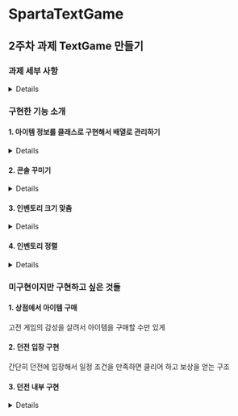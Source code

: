 # SpartaTextGame

## 2주차 과제 TextGame 만들기

### 과제 세부 사항
<details>

#### 과제 개요
1. 던전을 떠나기 전 마을에서 장비를 구하는 게임을 텍스트로 구현합니다.
   
	-> 던전이 메인이 아닌, 마을에서 상호작용하는 것이 메인인 게임
2. 상점의 아이템 중에서 나만의 장비를 구성하는 부분이 포인트입니다.

3. 장비는 여러개의 데이터가 함께 있는 만큼 객체나 구조체를 활용하는 편이 효율적 입니다.

	-> 특히 상점의 아이템을 구현하는 것이 포인트

	-> 각 아이템들을 분류를 나눠서 구현해보자

	ex) class 아이템 -> 하위에 무기, 방어구, 소모템 등으로 나누기

4. 관련된 여러 데이터를 다루는 부분은 배열이 도움이 됩니다.


#### 요구사항
- 필수요구사항
1. 게임 시작 화면
	-  게임 시작시 간단한 소개 말과 마을에서 할 수 있는 행동을 알려줍니다.
	-  원하는 행동의 숫자를 타이핑하면 실행합니다.
	-  1 ~ 2 이외 입력시 - "잘못된 입력입니다" 출력

2. 상태 보기
	- 캐릭터의 정보를 표시합니다.
	- 7개의 속성을 가지고 있습니다.
	- 레벨 / 이름 / 직업 / 공격력 / 방어력 / 체력 / Gold
	- 처음 기본값은 이름을 제외하고는 아래와 동일하게 만들어주세요
	- 이후 장착한 아이템에 따라 수치가 변경 될 수 있습니다.

3. 인벤토리
	- 보유 중인 아이템을 전부 보여줍니다.
		- 이때 장착중인 아이템 앞에는 [E] 표시를 붙여 줍니다.
	- 처음 시작 시에는 2가지 아이템이 있습니다.

	3 - 1. 장착 관리
	- 장착 관리가 시작되면 아이템 목록 앞에 숫자가 표시됩니다.
	- 일치하는 아이템을 선택했다면 (예제에서 1~2 선택 시)
		- 장착중이지 않다면 -> 장착
		- [E]표시 추가
		- 이미 장착중이라면 -> 장착 해제
		- [E]표시 없애기
	- 일치하는 아이템을 선택하지 않았다면 (예제에서 1~3 이외 선택 시)
		- "잘못된 입력입니다" 출력
	- 아이템의 중복 장착을 허용합니다.
		- 창과 검을 동시에 장착 가능
		- 갑옷도 동시에 착용 가능
		- 장착 갯수 제한 X
	- 아이템이 장착되었다면 1.상태보기에 정보가 반영되어야 합니다.


#### 선택 요구 사항
1. 아이템 정보를 클래스 / 구조체로 활용해보기
2. 아이템 정보를 배열로 관리하기
3. 아이템 추가하기 - 인벤토리에 나만의 새로운 아이템을 추가해보기
4. 콘솔 꾸미기 - 콘솔의 색 지정, 라인 정렬 등을 이용해 꾸며보기
5. 인벤토리 크기 맞춤
6. 인벤토리 정렬하기
7. 상점 - 아이템 구매 -> 7-1. 상점 - 아이템 판매
8. 장착 개선
9. 던전 입장 -> 9.1 휴식 기능, 9.2 레벨업 기능
10. 게임 저장하기






![01 전체적인흐름도](https://github.com/Lawrence1031/SpartaTextGame/assets/144416099/5c70b0be-b455-4b31-81b6-7491d3bdec03)

게임 진행의 전체적인 흐름도 개략본

-> 시간의 문제로 상점과 던전은 구현하지 못함

-> 아래의 그림으로 수정


![02 화면구성관리](https://github.com/Lawrence1031/SpartaTextGame/assets/144416099/4689d58e-14f9-4055-8041-ff9f6c850950)

수정된 흐름도 개략본과 이동에 필요한 상호작용 정리
</details>


### 구현한 기능 소개

#### 1. 아이템 정보를 클래스로 구현해서 배열로 관리하기

<details>

```
public class Item
{
    public string Name { get; set; }
    public int Atk { get; }
    public int Def { get; }
    public int Pri { get; }
    public bool IsEquip { get; set; }

    public Item(string name, int atk, int def, int pri, bool isEquip = false)
    {
        Name = name;
        Atk = atk;
        Def = def;
        Pri = pri;
        IsEquip = isEquip;
    }
}
```
위와 같이 아이템을 클래스화했다. 아이템이 갖고 있는 정보는 (아이템명, 공격력, 방어력, 가격, 장착여부)이다.
item의 Name은 장착 시에 [E]를 앞에 추가하기 위해 set을 추가했으며,
장착여부도 플레이어가 장착할 수 있게 하기 위해 set을 추가했다.
이후에 아래와 같이 아이템을 배열로 만들어서 관리했다.

```
items = new Item[]
{
    new Item("무쇠 갑옷", 0, 5, 0),		// new Item("무쇠 갑옷", 0, 5, 0, true)
    new Item("낡은 검", 2, 0, 0),		// new Item("낡은 검", 2, 0, 0, true)
    new Item("단검", 1, 0, 0),
    new Item("숏소드", 5, 0, 100)
};
```

장착여부(bool isEquip은 초기에 false로 정의했기에 따로 값을 주지 않는 한 false이다)
만약 초기에 장착하게 하고 싶으면 주석과 같이 초기 값에 true를 넣으면된다.
이후에 items에 관한 상호작용을 하는 경우에 이 배열을 사용했다
예를 들어 장비 관리에서 장비를 장착하는 선택지를
```
public static void ItemSelection()
{
    for (int i = 0; i < items.Length;i++)
    {
        WriteLine($"{i + 1}. {items[i].Name}");
    }
}
```
의 방식으로 코딩했다. 아래의 선택지 부분이 위의 배열을 이용한 것이다.


![image](https://github.com/Lawrence1031/SpartaTextGame/assets/144416099/f3ca45e0-561d-4d6a-b4f5-53e6d0e45a48)


</details>

#### 2. 콘솔 꾸미기

<details>


 텍스트의 색상 변경 
```
Console.ForegroundColor = ConsoleColor.Red;  // 글씨 색상을 빨간색으로 변경
Console.ResetColor();			     // 글씨 색상을 원래대로 변경
```

특정 글자의 색상을 변경하는 것도 가능
공격력의 추가분은 빨간색으로, 방어력의 추가분은 파란색으로 표시
```
Write($"공격력 : {Data.TotalAtk} + ");
ForegroundColor = ConsoleColor.Red;
WriteLine($"({Data.ChangedAtk})");
ResetColor();
Write($"방어력 : {Data.TotalDef} + ");
ForegroundColor = ConsoleColor.Blue;
WriteLine($"({Data.ChangedDef})");
ResetColor();
```
![image](https://github.com/Lawrence1031/SpartaTextGame/assets/144416099/d4ad170f-4477-49ca-b4bc-4ffe2ee40e7b)

장착중인 아이템을 초록색으로 표시

![image](https://github.com/Lawrence1031/SpartaTextGame/assets/144416099/5f5f746b-9166-4375-b4eb-eccacf817326)
![image](https://github.com/Lawrence1031/SpartaTextGame/assets/144416099/945bcb3d-2c01-4ab8-bd66-2dea3102f9e7)







</details>

#### 3. 인벤토리 크기 맞춤


<details>

수작업으로 table의 길이를 정하고, 그 길이에 맞게 할당해서 테두리를 그린 뒤에
items[i]의 정보들을 입력하는 방식으로 직접 그림.
PadRight()를 사용하는 과정에서
한글은 넓은 문자로 길이가 2로 취급해야되는 주의점이 있음.
직접 그림으로써 장착 아이템의 색상을 변경할 수 있고,
공격력과 방어력에 색상을 주어 구분하기 쉽게 할 수 있음.

<details>

```
	
public static void ItemTable()
{
    int tableWidth = 47;
    WriteLine(new string('-', tableWidth));
    Write("| 번호 | ");
    Write("     아이템명      | ");
    ForegroundColor = ConsoleColor.Red;
    Write("공격력");
    ResetColor();
    Write(" | ");
    ForegroundColor = ConsoleColor.Blue;
    Write("방어력");
    ResetColor();
    WriteLine(" |");

    WriteLine(new string('-', tableWidth));

    for (int i = 0; i < items.Length; i++)
    {
        Write($"|  {i + 1}   | ");
        if (items[i].IsEquip)
        {
            ForegroundColor = ConsoleColor.Green;
            Write(" ");
            Write(PadRightForMixedText(items[i].Name, 18));
            ResetColor();
        }
        else
        {
            Write(" ");
            Write(PadRightForMixedText(items[i].Name, 18));
        }
        Write("|");
        ForegroundColor = ConsoleColor.Red;
        if (items[i].Atk == 0)
        {
            Write(" ".PadRight(8));
        }
        else
        {
            Write("  + ");
            Write(items[i].Atk.ToString().PadRight(4));
        }
        ResetColor();
        Write("|");
        ForegroundColor = ConsoleColor.Blue;
        if (items[i].Def == 0)
        {
            Write(" ".PadRight(8));
        }
        else
        {
            Write("  + ");
            Write(items[i].Def.ToString().PadRight(4));
        }
        ResetColor();
        Write("|");
        WriteLine("");
    }
    WriteLine(new string('-', tableWidth));
}

// 글자가 넓은 문자인 경우에 길이를 조정해주는 조작이 필요함
public static int GetPrintableLength(string str)
{
    int length = 0;
    foreach (char c in str)
    {
        if (char.GetUnicodeCategory(c) == System.Globalization.UnicodeCategory.OtherLetter)
        {
            length += 2;  // 한글과 같은 넓은 문자에 대해 길이를 2로 취급
        }
        else
        {
            length += 1;  // 나머지 문자에 대해 길이를 1로 취급
        }
    }

    return length;
}

public static string PadRightForMixedText(string str, int totalLength)
{
    int currentLength = GetPrintableLength(str);
    int padding = totalLength - currentLength;
    return str.PadRight(str.Length + padding);
}
```

</details>

![image](https://github.com/Lawrence1031/SpartaTextGame/assets/144416099/5753cb58-850c-412c-a127-54340b67d812)





 
</details>



#### 4. 인벤토리 정렬

<details>

인벤토리를 정렬하는 기능은 OrderBy와 OrderByDescending을 이용하여 구현하였는데
예를 들어 Name을 기준으로 정렬하는 기능은 아래와 같이 코딩했다.
```
public static void SortName()
{
    if (SortedName)
    {
        SortedName = false;
        items = items.OrderBy(item => item.Name).ToArray();
    }
    else
    {
        SortedName = true;
        items = items.OrderByDescending(item => item.Name).ToArray();
    }
}
```
나만의 특징이라면 SortedName 이라는 bool 값을 이용하여 정렬을 실행했는지 안했는지를 판단하게 한 뒤에
정렬 버튼을 누를 때 마다 오름차순 정렬 <-> 내림차순 정렬을 할 수 있게 만들었다.


![image](https://github.com/Lawrence1031/SpartaTextGame/assets/144416099/b07c7c8c-555f-408d-9993-dfa0ab4b45f3)

![image](https://github.com/Lawrence1031/SpartaTextGame/assets/144416099/79c67b3b-100c-4b6f-8d1d-f89d491f5019)

위의 사진처럼 정렬을 누를 때 마다 정렬이 뒤집어지게 구현했다.
뿐만 아니라 Atk과 Def의 숫자 순으로도 정렬이 되게 구현했다.

</details>









### 미구현이지만 구현하고 싶은 것들

#### 1. 상점에서 아이템 구매
고전 게임의 감성을 살려서 아이템을 구매할 수만 있게
#### 2. 던전 입장 구현
간단히 던전에 입장해서 일정 조건을 만족하면 클리어 하고 보상을 얻는 구조
#### 3. 던전 내부 구현
<details>
던전에 입장한 후에 진행을 고를 수 있게 설정
예를 들면 던전 입장한 후에
1. 진행한다
2. 휴식한다
3. 마을로 돌아간다
등의 선택지로 던전을 탐험할 수 있게 구현

1. 진행한다 를 선택하면
일정 확률로 몬스터와 조우 -> 전투
(간단한 로직으로 몬스터 체력 / 플레이어의 공격력 의 값을 이용하여 턴을 계산하고 몬스터의 공격력과 플레이어의 방어력을 기반으로 체력 소모, 전투 후의 체력이 0보다 크면 승리, 일정 보상 획득
-> 예를 들어 플레이어 체력 100, 공격력 15, 방어력 5 / 몬스터 체력 45, 공격력 10
-> 몬스터 체력 / 플레이어의 공격력 = 3 -> 3턴간 진행 -> 플레이어가 받는 대미지 = (몬스터의 공격력 10 - 플레이어의 방어력 5) * 3(턴 수)
-> 전투 승리, 이후 남은 체력 85, 보상 획득
의 간단한 로직으로 전투 실행.
몬스터와 조우하지 않는 경우의 선택지 (아이템 획득, 아무일도 없음 등) 도 추가
2. 휴식한다 를 선택하면
일정 로직으로 체력 회복 - 예를 들면 플레이어의 체력과 레벨에 비례해서 (플레이어의 체력의 10%) * (플레이어의 레벨의 보정값 ex) 레벨이 01 ~ 10인 경우 1.1배, 11 ~ 20인 경우 1.2배 등) 으로 체력 회복

의 정도로 좀 더 던전을 탐험할 수 있게 구현

</details>










